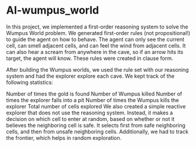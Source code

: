 # AI-wumpus_world
In this project, we implemented a first-order reasoning system to solve the Wumpus World problem. We generated first-order rules (not propositional!) to guide the agent on how to behave. The agent can only see the current cell, can smell adjacent cells, and can feel the wind from adjacent cells. It can also hear a scream from anywhere in the cave, so if an arrow hits its target, the agent will know. These rules were created in clause form.

After building the Wumpus worlds, we used the rule set with our reasoning system and had the explorer explore each cave. We kept track of the following statistics:

Number of times the gold is found
Number of Wumpus killed
Number of times the explorer falls into a pit
Number of times the Wumpus kills the explorer
Total number of cells explored
We also created a simple reactive explorer that does not use the reasoning system. Instead, it makes a decision on which cell to enter at random, based on whether or not it believes the neighboring cell is safe. It selects first from safe neighboring cells, and then from unsafe neighboring cells. Additionally, we had to track the frontier, which helps in random exploration.

